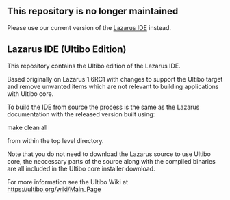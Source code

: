## This repository is no longer maintained

Please use our current version of the [Lazarus IDE](https://github.com/ultibohub/LazarusIDE) instead.

## Lazarus IDE (Ultibo Edition)

This repository contains the Ultibo edition of the Lazarus IDE.

Based originally on Lazarus 1.6RC1 with changes to support the Ultibo target and remove unwanted items which are not relevant to building applications with Ultibo core.

To build the IDE from source the process is the same as the Lazarus documentation with the released version built using:

make clean all

from within the top level directory.

Note that you do not need to download the Lazarus source to use Ultibo core, the neccessary parts of the source along with the compiled binaries are all included in the Ultibo core installer download.

For more information see the Ultibo Wiki at https://ultibo.org/wiki/Main_Page
